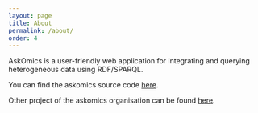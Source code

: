 ```yaml
---
layout: page
title: About
permalink: /about/
order: 4
---
```



AskOmics is a user-friendly web application for integrating and querying heterogeneous data using RDF/SPARQL.

You can find the askomics source code [here](https://github.com/askomics/askomics).

Other project of the askomics organisation can be found [here](https://github.com/askomics).
